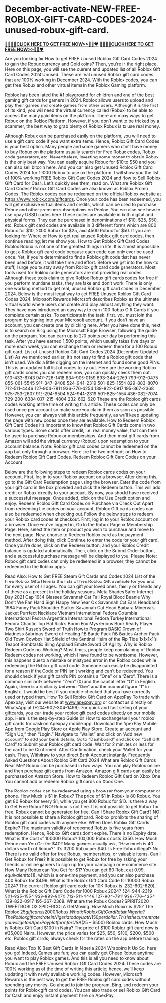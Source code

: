 # December-activate-NEW-FREE-ROBLOX-GIFT-CARD-CODES-2024-unused-robux-gift-card.

**[🚩🚩🚩🚩CLICK HERE TO GET FREE NOW>>🦚🦚❤️](https://crazymegaoffers.com/all-gift-card/)**
**[🚩🚩🚩🚩CLICK HERE TO GET FREE NOW>>🦚🦚❤️](https://crazymegaoffers.com/all-gift-card/)**

Are you looking for How to get FREE Unused Roblox Gift Card Codes 2024 to gain the Robux currency and Gold coins? Then, you’re in the right place.
Here on this page, you will see the current and updated list of all Roblox Gift Card Codes 2024 Unused.
These are real unused Roblox gift card codes that are 100% working in December 2024.
With the Roblox codes, you can get free Robux and other virtual items in the Roblox Gaming platform.

 
Roblox has been rated the #1 playground for children and one of the best gaming gift cards for gamers in 2024.
Roblox allows users to upload and play their games and create games from other users.
Although it is the first of its kind, you will need the virtual currency called (Robux) to be able to access the many paid items on the platform.
There are many ways to get Robux on the Roblox Platform.
However, if you don’t want to be tricked by a scammer, the best way to grab plenty of Roblox Robux is to use real money.

Although Robux can be purchased easily on the platform, you will need to use a gift card code if you want extra items.
Hence, Roblox Gift Card Codes is your best option.
Many people and some gamers who don’t have money to buy Robux on the platform usually search for Free Robux codes, Robux code generators, etc.
Nevertheless, investing some money to obtain Robux is the only best way.
You can easily acquire Robux for $10 to $50 and you can also sell bitcoin here. 
And you can also get Unused Roblox Gift Card Codes 2024 for 10000 Robux to use on the platform.
I will show you the list of 100% working FREE Roblox Gift Card Codes 2024 and How to Sell Roblox Gift Card for Cash.
Let’s quickly see them; read on.
What are Roblox Gift Card Codes?
Roblox Gift Card Codes are also known as Roblox Promo Codes.
The Roblox codes can be redeemed on the official Roblox website at https://www.roblox.com/giftcards. 
Once your code has been redeemed, you will get exclusive virtual items and credits, which can be used to purchase Robux and other premium subscriptions on Roblox. You can also see how to use opay USSD codes here
These codes are available in both digital and physical forms. They can be purchased in denominations of $10, $25, $50, etc.
Robux gift card codes are available in 3 different forms which are 800 Robux for $10, 2000 Robux for $25, and 4500 Robux for $50. 
If you are looking for Where or How to get real unused Roblox gift card codes, then continue reading; let me show you.
How to Get Roblox Gift Card Codes
Roblox Robux is not one of the greatest things in life.
It is almost impossible to get a Roblox gift card code because each code can only ever be used once.
Yet, if you’re determined to find a Roblox gift code that has never been used before, it will take time and effort.
Before we get into the how-to stuff, I urge you to stay away from Roblox gift card code generators.
Most tools used for Roblox code generators are not providing real codes.
Although these tools claim to give Roblox Robux gift cards codes for free if you perform mundane tasks, they are fake and don’t work.
There is only one working method to get real, unused Roblox gift card codes in December 2024.
Below is the most legal way to get FREE Unused Roblox Gift Card Codes 2024.
Microsoft Rewards
Microsoft describes Roblox as the ultimate virtual world where users can create and play almost anything they want. 
They have now introduced an easy way to earn 100 Robux Gift Cards if you complete certain tasks. 
To participate in the task; first, you must join the program by signing into your Microsoft account.
If you don’t have an account, you can create one by clicking here.
After you have done this, next is to search on Bing using the Microsoft Edge Browser, following the guide on the program. 
You can earn up to 270 points per day by performing this task. 
After you have earned 1,500 points, which usually takes five days or more each week, you can exchange them or redeem them for a 100 Robux gift card.
List of Unused Roblox Gift Card Codes 2024 (December Updated List)
As we mentioned earlier, it’s not easy to find a Roblox gift code that isn’t used. 
We did a little digging on the internet and found some good PINs. This is an updated full list of codes to try out.
Here are the working Roblox gift cards codes you can redeem now; you can quickly check them out.
 910-433-6743
 947-726-1418
 834-906-0159
 893-344-2769
 799-912-0475
 855-061-5545
 917-347-9408
 524-944-2319
 501-825-1554
 829-883-8070
 712-511-4446
 127-904-7811
 936-776-4254
 139-822-0917
 195-367-2368
 975-753-2607
 912-294-9504
 524-944-2319
 501-825-1554
 436-082-7074
 729-200-6384
 037-215-4804
 232-602-620
These are the Roblox gift cards codes working at the time of writing this article. 
These codes can only be used once per account so make sure you claim them as soon as possible.
However, you can always visit this article frequently, as we’ll keep updating the page with new codes once they are available.
How to Redeem Roblox Gift Card Codes
It’s important to know that Roblox Gift Cards come in two various types. 
Some cards offer credit, i.e. real money value, that can then be used to purchase Robux or memberships.
And then most gift cards from Amazon will add the virtual currency (Robux) upon redemption to your account balance.
Note: Roblox gift card codes cannot be redeemed on the app but only through a browser. 
Here are the two methods on How to Redeem Roblox Gift Card Codes.
Redeem Roblox Gift Card Codes on your Account

Below are the following steps to redeem Roblox cards codes on your account.
First, log in to your Roblox account on a browser.
After doing this, go to the Gift Card Redemption page using the browser.
Enter the code from your gift card in the box provided and click the Redeem button. This will add credit or Robux directly to your account.
By now, you should have received a successful message.
Once added, click on the Use Credit option and enjoy.
Redeem Roblox Gift Card Codes on Purchase via Check Out
Apart from redeeming the codes on your account, Roblox Gift cards codes can also be redeemed when checking out. 
Follow the below steps to redeem your Roblox card codes at checkout.
First, log in to your Roblox account on a browser.
Once you’ve logged in, Go to the Robux Page or Membership Page.
Here, select the item or product you wish to purchase and move to the next page.
Now, choose to Redeem Roblox card as the payment method.
After doing this, click Continue to enter the code for your gift card.
Once you’re done, click on the Redeem button, and your Roblox Credit balance is updated automatically.
Then, click on the Submit Order button, and a successful purchase message will be displayed to you.
Please Note: Robox gift card codes can only be redeemed in a browser; they cannot be redeemed in the Roblox apps.
 
Read Also: How to Get FREE Steam Gift Cards and Codes 2024
List of the Free Roblox Gifts
Here is the lists of free Roblox Gift available for you and for every user of all ages.
You can gift your loved ones, family or friends any of these as a present in the holiday seasons.
Meta Shades
Safer Internet Day 2021 Cap
1984 Glasses
Savannah Cat Tail
Royal Blood Beanie
Why Don’t We Fan Hand Sign
Happy New Year Ox
Savannah Cat Ears Headband
1984 Fanny Pack
Shoulder Stalker
Savannah Cat Head
Barbara Minerva’s Jacket
Purrfect Necklace
Vietnam International Fedora
Columbia International Fedora
Argentina International Fedora
Turkey International Fedora
Chaotic Top Hat
Rick’s Boom Box
Mys7erious Book
Ready Player Two Shirt
Russo’s Sword of Truth
How to Program BASIC
Crown of Madness
Sabrina’s Sword of Healing
RB Battle Pack
RB Battles Archer Pack
Old Town Cowboy Hat
Shield of the Sentinel
Helm of the Rip Tide
1x1x1x1’s Teapot
Bombtastic Bling
Applaud Emote
Sword Of Agility.
Why is Roblox Redeem Code not Working?
Most times, people keep complaining of Roblox Redeem codes not working, which I have found to be worrisome.
However, this happens due to a mistake or mistyped error in the Roblox codes while redeeming the Roblox gift card code.
Someone can easily be disappointed for a reason if the Code or PIN isn’t working and can’t be redeemed.
You should check if your gift card’s PIN contains a “One” or a “Zero“. 
There is a common similarity between “Zero” (0) and the capital letter “O” in English. 
Again, there is a similarity between “One” and the numeral figure “1” in English.
It would be best if you double-checked that you have correctly used or typed them.
How To Sell Roblox Gift Card on ApexPay
To trade with Apexpay, visit our website at www.apexpay.org or contact us directly on WhatsApp at (+234-902-304-1499).
For quick and fast selling of your giftcards, you can trade your roblox gift card codes directly on our mobile app.
Here is the step-by-step Guide on How to exchange/sell your roblox gift cards for cash on Apexpay mobile app.
Download the ApexPay Mobile App from Google Play Store or Apple Play Store.
Create an account and “Sign Up,” then “Login.”
Navigate to “Wallet” and click on “Add new account” to add your bank details.
Go to “Dashboard” and click on “Sell Gift Card” to Submit your Roblox gift card code.
Wait for 2 minutes or less for the card to be Confirmed.
After Confirmation, check your Wallet for your cash.
Then, Withdraw to your direct Bank Account instantly. 
Frequently Asked Questions About Roblox Gift Card 2024
What are Roblox Gift Cards Near Me?
Robux can be purchased in two ways. You can play Roblox online and then purchase gift cards from Amazon.
Amazon gift cards can easily be purchased on Amazon Store.
How to Redeem Roblox Gift Card on Xbox One
You cannot add or redeem Roblox gift cards on Xbox One.

The Roblox codes can be redeemed using a browser from your computer or phone.
How Much is $1 in Robux?
The price of $1 in Robux is 80 Robux.
You get 80 Robux for every $1, while you get 800 Robux for $10.
Is there a way to Get Free Robux?
NO! Robux is not free. It is not possible to get Robux for free. 
Robux cannot be generated for free.
Can I Share Roblox Gift Card?
NO! It is not possible to share a Roblox gift card.
Roblox prohibits the sharing of Roblox gift card codes with anyone else.
When Does Roblox Gift Cards Expire?
The maximum validity of redeemed Robux is five years from redemption.
Hence, Roblox Gift cards don’t expire. There is no Expiry date.
What is the Cost of 100000 Robux?
100,000 Robux costs $350.
How Much Robux can You Get for $40?
Many gamers usually ask, “How much is 40 dollars worth of Robux?” It’s 3200 Robux per $40.
Is Free Robux illegal?
No. There is no valid offer for free Robux, memberships, or valuable items.
Can I Get Robux for Free?
It is possible to get Robux for free by asking your friends or online gamers to sign up for your campaign or e-commerce site.
How Many Robux can You Get for $1?
You can get 80 Robux at $0.99, equivalent to ($1), which is a one-time payment, and you can also purchase 400 Robux for $4.99.
What is the Roblox Gift Card Code for 10000 Robux 2024?
The current Roblox gift card code for 10K Robux is (232-602-620).
What is the Roblox Gift Card Code for 1000 Robux 2024?
524-944-2319
501-825-1554
829-883-8070
712-511-4446
127-904-7811
936-776-4254
139-822-0917
195-367-2368.
What are the Robux Codes?
SPIRIT2020
TWEETROBLOX
SPIDERCOLA
GetMoving.
How Much Robux is $25?
The Roblox $25 gift card is 2000 Robux.
What is Roblox Gift Card Rate in Nigeria?
The Roblox gift card rate in Nigeria today is at N150 per dollar.
This is the current rate you will get on ApexPay platform for USA ($25 – $500) Roblox cards.
How Much is Roblox Gift Card $100 in Naira?
The price of $100 Roblox gift card now is #35,000 Naira.
However, the price varies for $25, $50, $100, $200, $500 etc. Roblox gift cards; always check for the rates on the app before trading.
 
Read Also: Top 10 Best Gift Cards in Nigeria 2024
Wrapping It Up
So, here you go! Indeed, Games are fun; you can easily get Cheap Robux anytime you want to play Roblox games.
And this is all you need to know about Robux and the FREE Unused Roblox Gift Card Codes 2024.
These codes are 100% working as of the time of writing this article; hence, we’ll keep updating it with newly available working codes.
However, Microsoft Rewards is the best way to get the FREE Roblox gift card codes without spending any money.
Go ahead to join the program, Bing, and redeem your points for Roblox gift card codes.
You can also trade or sell Roblox Gift Card for Cash and enjoy instant payment here on ApexPay.
